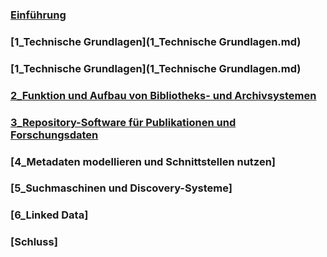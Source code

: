 

### [Einführung](Einführung.md)
### [1_Technische Grundlagen](1_Technische Grundlagen.md)

### [1_Technische Grundlagen](1_Technische Grundlagen.md)

### [2_Funktion und Aufbau von Bibliotheks- und Archivsystemen](https://github.com/akoezeibrahi/Blog-Bain20-Akoezel/blob/master/2_Funktion%20und%20Aufbau%20von%20Bibliotheks-%20und%20Archivsystemen.md)

### [3_Repository-Software für Publikationen und Forschungsdaten ](https://github.com/akoezeibrahi/Blog-Bain20-Akoezel/blob/master/3_Repository-Software%20für%20Publikationen%20und%20Forschungsdaten.md)

### [4_Metadaten modellieren und Schnittstellen nutzen]

### [5_Suchmaschinen und Discovery-Systeme]

### [6_Linked Data]

### [Schluss]

